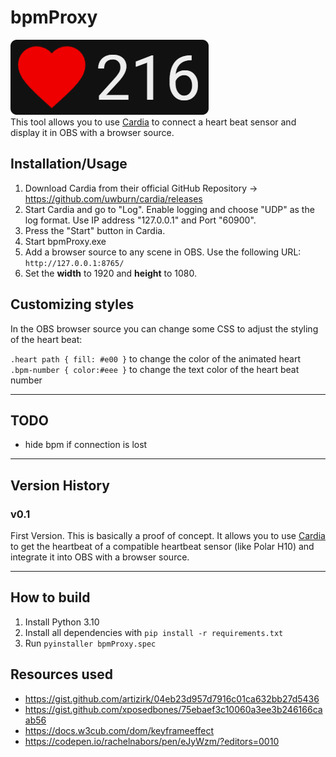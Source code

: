 # bpmProxy

![Example Screenshot of bpmProxy](assets/screenshot.png)  
This tool allows you to use [Cardia](https://github.com/uwburn/cardia) to connect a heart beat sensor and display it in OBS with a browser source.

## Installation/Usage

1. Download Cardia from their official GitHub Repository -> https://github.com/uwburn/cardia/releases
1. Start Cardia and go to "Log". Enable logging and choose "UDP" as the log format. Use IP address "127.0.0.1" and Port "60900".
1. Press the "Start" button in Cardia.
1. Start bpmProxy.exe
1. Add a browser source to any scene in OBS. Use the following URL: `http://127.0.0.1:8765/`
1. Set the **width** to 1920 and **height** to 1080.

## Customizing styles

In the OBS browser source you can change some CSS to adjust the styling of the heart beat:

`.heart path { fill: #e00 }` to change the color of the animated heart  
`.bpm-number { color:#eee }` to change the text color of the heart beat number

---

## TODO

- hide bpm if connection is lost

---

## Version History

### v0.1

First Version. This is basically a proof of concept. It allows you to use [Cardia](https://github.com/uwburn/cardia) to get the heartbeat of a compatible heartbeat sensor (like Polar H10) and integrate it into OBS with a browser source.

---

## How to build

1. Install Python 3.10
2. Install all dependencies with `pip install -r requirements.txt`
3. Run `pyinstaller bpmProxy.spec`

## Resources used

- https://gist.github.com/artizirk/04eb23d957d7916c01ca632bb27d5436
- https://gist.github.com/xposedbones/75ebaef3c10060a3ee3b246166caab56
- https://docs.w3cub.com/dom/keyframeeffect
- https://codepen.io/rachelnabors/pen/eJyWzm/?editors=0010
